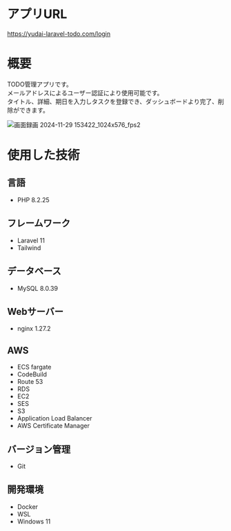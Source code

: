 # アプリURL
https://yudai-laravel-todo.com/login
# 概要
TODO管理アプリです。
<br>
メールアドレスによるユーザー認証により使用可能です。
<br>
タイトル、詳細、期日を入力しタスクを登録でき、ダッシュボードより完了、削除ができます。
<br>

![画面録画 2024-11-29 153422_1024x576_fps2](https://github.com/user-attachments/assets/2c3f1f3f-a809-4ea4-84c8-e51369fb68a7)

# 使用した技術
## 言語
* PHP 8.2.25
## フレームワーク
* Laravel 11
* Tailwind
## データベース
* MySQL 8.0.39
## Webサーバー
* nginx 1.27.2
## AWS
* ECS fargate
* CodeBuild
* Route 53
* RDS
* EC2
* SES
* S3
* Application Load Balancer
* AWS Certificate Manager
## バージョン管理
* Git
## 開発環境
* Docker
* WSL
* Windows 11
